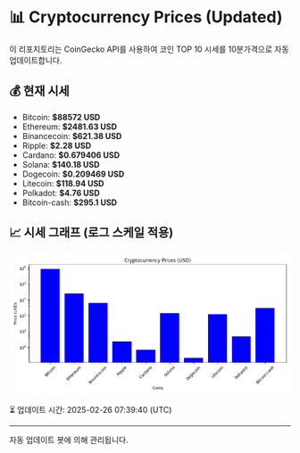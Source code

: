
# 📊 Cryptocurrency Prices (Updated)

이 리포지토리는 CoinGecko API를 사용하여 코인 TOP 10 시세를 10분가격으로 자동 업데이트합니다.

## 💰 현재 시세
- Bitcoin: **$88572 USD**
- Ethereum: **$2481.63 USD**
- Binancecoin: **$621.38 USD**
- Ripple: **$2.28 USD**
- Cardano: **$0.679406 USD**
- Solana: **$140.18 USD**
- Dogecoin: **$0.209469 USD**
- Litecoin: **$118.94 USD**
- Polkadot: **$4.76 USD**
- Bitcoin-cash: **$295.1 USD**

## 📈 시세 그래프 (로그 스케일 적용)
![Crypto Prices](crypto_prices.png)

⏳ 업데이트 시간: 2025-02-26 07:39:40 (UTC)

---
자동 업데이트 봇에 의해 관리됩니다.
